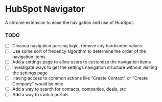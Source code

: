 # HubSpot Navigator

A chrome extension to ease the navigation and use of HubSpot.

### TODO

- [ ] Cleanup navigation parsing logic, remove any hardcoded values
- [ ] Use some sort of frecency algorithm to determine the order of the navigation items
- [ ] Add a settings page to allow users to customize the navigation items
- [ ] investigate ways to get the settings navigation structure without visiting the settings page
- [ ] Having access to common actions like "Create Contact" or "Create Company" would be nice
- [ ] Add a way to search for contacts, companies, deals, etc
- [ ] Add a way to switch portals
